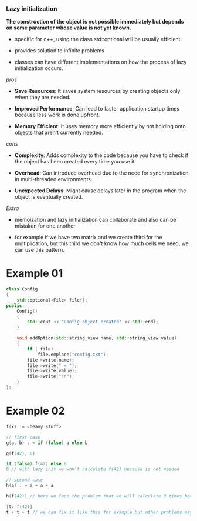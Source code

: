 ### Lazy initialization ###

**The construction of the object is not possible immediately but depends on some parameter whose value is not yet known.**

+ specific for c++, using the class std::optional will be usually efficient.

+ provides solution to infinite problems

+ classes can have different implementations on how the process of lazy initialization occurs.

*pros*

+ **Save Resources**: It saves system resources by creating objects only when they are needed.

+ **Improved Performance**: Can lead to faster application startup times because less work is done upfront.

+ **Memory Efficient**: It uses memory more efficiently by not holding onto objects that aren't currently needed.

*cons*

+ **Complexity**: Adds complexity to the code because you have to check if the object has been created every time you use it.

+ **Overhead**: Can introduce overhead due to the need for synchronization in multi-threaded environments.

+ **Unexpected Delays**: Might cause delays later in the program when the object is eventually created.

*Extra*

+ memoization and lazy initialization can collaborate and also can be mistaken for one another

+ for example if we have two matrix and we create third for the multiplication, but this third we don't know how much cells we need, we can use this pattern.

# Example 01 #

```c++
class Config
{
    std::optional<File> file{};
public:
    Config()
    {
        std::cout << "Config object created" << std::endl;
    }

    void addOption(std::string_view name, std::string_view value)
    {
        if (!file)
            file.emplace("config.txt");
        file->write(name);
        file->write(" = ");
        file->write(value);
        file->write("\n");
    }
};
```

# Example 02 #

```c++
f(x) := <heavy stuff>

// first case
g(a, b) : = if (false) a else b

g(f(42), 0)

if (false) f(42) else 0
0 // with lazy init we won't calculate f(42) because is not needed

// second case
h(a) : = a + a + a

h(f(42)) // here we face the problem that we will calculate 3 times because of lazy init

[t: f(42)]
t + t + t // we can fix it like this for example but other problems may occur, that's why **it depends**
```